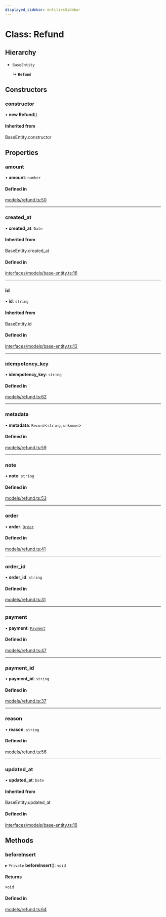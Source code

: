 ```yaml
---
displayed_sidebar: entitiesSidebar
---
```


# Class: Refund

## Hierarchy

- `BaseEntity`

  ↳ **`Refund`**

## Constructors

### constructor

• **new Refund**()

#### Inherited from

BaseEntity.constructor

## Properties

### amount

• **amount**: `number`

#### Defined in

[models/refund.ts:50](https://github.com/medusajs/medusa/blob/884322447/packages/medusa/src/models/refund.ts#L50)

___

### created\_at

• **created\_at**: `Date`

#### Inherited from

BaseEntity.created\_at

#### Defined in

[interfaces/models/base-entity.ts:16](https://github.com/medusajs/medusa/blob/884322447/packages/medusa/src/interfaces/models/base-entity.ts#L16)

___

### id

• **id**: `string`

#### Inherited from

BaseEntity.id

#### Defined in

[interfaces/models/base-entity.ts:13](https://github.com/medusajs/medusa/blob/884322447/packages/medusa/src/interfaces/models/base-entity.ts#L13)

___

### idempotency\_key

• **idempotency\_key**: `string`

#### Defined in

[models/refund.ts:62](https://github.com/medusajs/medusa/blob/884322447/packages/medusa/src/models/refund.ts#L62)

___

### metadata

• **metadata**: `Record`<`string`, `unknown`\>

#### Defined in

[models/refund.ts:59](https://github.com/medusajs/medusa/blob/884322447/packages/medusa/src/models/refund.ts#L59)

___

### note

• **note**: `string`

#### Defined in

[models/refund.ts:53](https://github.com/medusajs/medusa/blob/884322447/packages/medusa/src/models/refund.ts#L53)

___

### order

• **order**: [`Order`](Order.md)

#### Defined in

[models/refund.ts:41](https://github.com/medusajs/medusa/blob/884322447/packages/medusa/src/models/refund.ts#L41)

___

### order\_id

• **order\_id**: `string`

#### Defined in

[models/refund.ts:31](https://github.com/medusajs/medusa/blob/884322447/packages/medusa/src/models/refund.ts#L31)

___

### payment

• **payment**: [`Payment`](Payment.md)

#### Defined in

[models/refund.ts:47](https://github.com/medusajs/medusa/blob/884322447/packages/medusa/src/models/refund.ts#L47)

___

### payment\_id

• **payment\_id**: `string`

#### Defined in

[models/refund.ts:37](https://github.com/medusajs/medusa/blob/884322447/packages/medusa/src/models/refund.ts#L37)

___

### reason

• **reason**: `string`

#### Defined in

[models/refund.ts:56](https://github.com/medusajs/medusa/blob/884322447/packages/medusa/src/models/refund.ts#L56)

___

### updated\_at

• **updated\_at**: `Date`

#### Inherited from

BaseEntity.updated\_at

#### Defined in

[interfaces/models/base-entity.ts:19](https://github.com/medusajs/medusa/blob/884322447/packages/medusa/src/interfaces/models/base-entity.ts#L19)

## Methods

### beforeInsert

▸ `Private` **beforeInsert**(): `void`

#### Returns

`void`

#### Defined in

[models/refund.ts:64](https://github.com/medusajs/medusa/blob/884322447/packages/medusa/src/models/refund.ts#L64)

